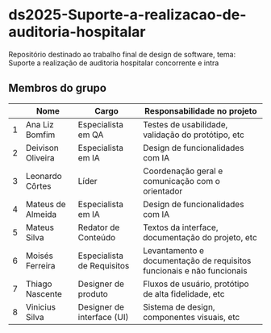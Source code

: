 # ds2025-Suporte-a-realizacao-de-auditoria-hospitalar

Repositório destinado ao trabalho final de design de software, tema: Suporte a realização de auditoria hospitalar concorrente e intra

## Membros do grupo

|   | Nome | Cargo | Responsabilidade no projeto |
| - | ---- | ----- | --------------------------- |
| 1 | Ana Liz Bomfim | Especialista em QA | Testes de usabilidade, validação do protótipo, etc |
| 2 | Deivison Oliveira  | Especialista em IA | Design de funcionalidades com IA |
| 3 | Leonardo Côrtes | Líder | Coordenação geral e comunicação com o orientador |
| 4 | Mateus de Almeida | Especialista em IA | Design de funcionalidades com IA |
| 5 | Mateus Silva | Redator de Conteúdo | Textos da interface, documentação do projeto, etc |
| 6 | Moisés Ferreira | Especialista de Requisitos | Levantamento e documentação de requisitos funcionais e não funcionais |
| 7 | Thiago Nascente | Designer de produto | Fluxos de usuário, protótipo de alta fidelidade, etc |
| 8 | Vinicius Silva | Designer de interface (UI) | Sistema de design, componentes visuais, etc |
